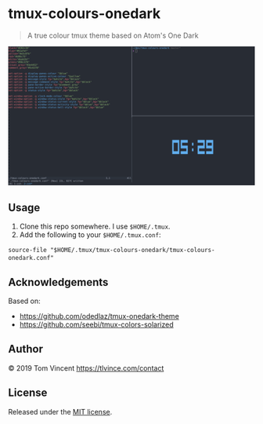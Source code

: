 # tmux-colours-onedark

> A true colour tmux theme based on Atom's One Dark

![Screenshot][screenshot]

[screenshot]: screenshot.png

## Usage

1. Clone this repo somewhere. I use `$HOME/.tmux`.
2. Add the following to your `$HOME/.tmux.conf`:

```
source-file "$HOME/.tmux/tmux-colours-onedark/tmux-colours-onedark.conf"
```

## Acknowledgements

Based on:

- https://github.com/odedlaz/tmux-onedark-theme
- https://github.com/seebi/tmux-colors-solarized

## Author

© 2019 Tom Vincent <https://tlvince.com/contact>

## License

Released under the [MIT license](https://tlvince.mit-license.org).
